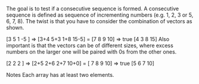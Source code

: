The goal is to test if a consecutive sequence is formed. A consecutive sequence is defined as sequence of incrementing numbers (e.g. 1, 2, 3 or 5, 6, 7, 8). The twist is that you have to consider the combination of vectors as shown.

[3 5 1 -5 ]  =>  [3+4  5+3  1+8  15-5]  =  [7 8 9 10]  =>  true
[4 3 8 15]
Also important is that the vectors can be of different sizes, where excess numbers on the larger one will be paired with 0s from the other ones.

[2 2 2  ]  =>  [2+5  2+6  2+7  10+0]  = [ 7 8 9 10]  =>  true
[5 6 7 10]

Notes
Each array has at least two elements.